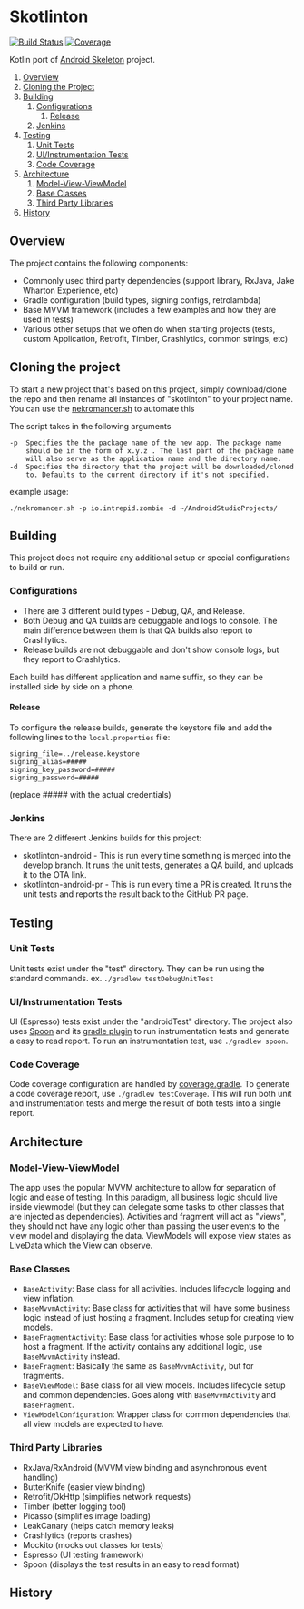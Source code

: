 # Skotlinton

[![Build Status](https://ci.intrepid.io/buildStatus/icon?job=Android/android-projects/skotlinton-android)](https://ci.intrepid.io/job/Android/job/android-projects/job/skotlinton-android/)
[![Coverage](http://ci.intrepid.io:9913/jenkins/cobertura/Android/job/android-projects/job/skotlinton-android/)](https://ci.intrepid.io/job/Android/job/android-projects/job/skotlinton-android/cobertura/)

Kotlin port of [Android Skeleton](https://github.com/IntrepidPursuits/skeleton-android) project.

1. [Overview](#overview)
1. [Cloning the Project](#cloning-the-project)
1. [Building](#building)
    1. [Configurations](#configurations)
        1. [Release](#release)
    1. [Jenkins](#jenkins)
1. [Testing](#testing)
    1. [Unit Tests](#unit-tests)
    1. [UI/Instrumentation Tests](#uiinstrumentation-tests)
    1. [Code Coverage](#code-coverage)
1. [Architecture](#architecture)
    1. [Model-View-ViewModel](#model-view-viewmodel)
    1. [Base Classes](#base-classes)
    1. [Third Party Libraries](#third-party-libraries)
1. [History](#history)

## Overview
The project contains the following components:

-   Commonly used third party dependencies (support library, RxJava, Jake Wharton Experience, etc)
-   Gradle configuration (build types, signing configs, retrolambda)
-   Base MVVM framework (includes a few examples and how they are used in tests)
-   Various other setups that we often do when starting projects (tests, custom Application, Retrofit, Timber, Crashlytics, common strings, etc)

## Cloning the project
To start a new project that's based on this project, simply download/clone the repo and then rename all instances of "skotlinton" to your project name. You can use the [nekromancer.sh](./nekromancer.sh) to automate this

The script takes in the following arguments
```
-p  Specifies the the package name of the new app. The package name
    should be in the form of x.y.z . The last part of the package name
    will also serve as the application name and the directory name.
-d  Specifies the directory that the project will be downloaded/cloned
    to. Defaults to the current directory if it's not specified.
```

example usage:
```
./nekromancer.sh -p io.intrepid.zombie -d ~/AndroidStudioProjects/
```

## Building
This project does not require any additional setup or special configurations to build or run.

### Configurations
- There are 3 different build types - Debug, QA, and Release.
- Both Debug and QA builds are debuggable and logs to console. The main difference between them is that QA builds also report to Crashlytics.
- Release builds are not debuggable and don't show console logs, but they report to Crashlytics.

Each build has different application and name suffix, so they can be installed side by side on a phone.

#### Release
To configure the release builds, generate the keystore file and add the following lines to the `local.properties` file:
```
signing_file=../release.keystore
signing_alias=#####
signing_key_password=#####
signing_password=#####
```
(replace ##### with the actual credentials)

### Jenkins
There are 2 different Jenkins builds for this project:
- skotlinton-android - This is run every time something is merged into the develop branch. It runs the unit tests, generates a QA build, and uploads it to the OTA link.
- skotlinton-android-pr - This is run every time a PR is created. It runs the unit tests and reports the result back to the GitHub PR page.

## Testing
### Unit Tests
Unit tests exist under the "test" directory. They can be run using the standard commands. ex. `./gradlew testDebugUnitTest`

### UI/Instrumentation Tests
UI (Espresso) tests exist under the "androidTest" directory. The project also uses [Spoon](https://github.com/square/spoon) and its [gradle plugin](https://github.com/stanfy/spoon-gradle-plugin) to run instrumentation tests and generate a easy to read report. To run an instrumentation test, use `./gradlew spoon`.

### Code Coverage
Code coverage configuration are handled by [coverage.gradle](app/coverage.gradle). To generate a code coverage report, use `./gradlew testCoverage`. This will run both unit and instrumentation tests and merge the result of both tests into a single report.

## Architecture
### Model-View-ViewModel
The app uses the popular MVVM architecture to allow for separation of logic and ease of testing. In this paradigm, all business logic should live inside viewmodel (but they can delegate some tasks to other classes that are injected as dependencies). Activities and fragment will act as "views", they should not have any logic other than passing the user events to the view model and displaying the data. ViewModels will expose view states as LiveData which the View can observe.

### Base Classes
- `BaseActivity`: Base class for all activities. Includes lifecycle logging and view inflation.
- `BaseMvvmActivity`: Base class for activities that will have some business logic instead of just hosting a fragment. Includes setup for creating view models.
- `BaseFragmentActivity`: Base class for activities whose sole purpose to to host a fragment. If the activity contains any additional logic, use `BaseMvvmActivity` instead.
- `BaseFragment`: Basically the same as `BaseMvvmActivity`, but for fragments.
- `BaseViewModel`: Base class for all view models. Includes lifecycle setup and common dependencies. Goes along with `BaseMvvmActivity` and `BaseFragment`.
- `ViewModelConfiguration`: Wrapper class for common dependencies that all view models are expected to have.

### Third Party Libraries
- RxJava/RxAndroid (MVVM view binding and asynchronous event handling)
- ButterKnife (easier view binding)
- Retrofit/OkHttp (simplifies network requests)
- Timber (better logging tool)
- Picasso (simplifies image loading)
- LeakCanary (helps catch memory leaks)
- Crashlytics (reports crashes)
- Mockito (mocks out classes for tests)
- Espresso (UI testing framework)
- Spoon (displays the test results in an easy to read format)

## History
